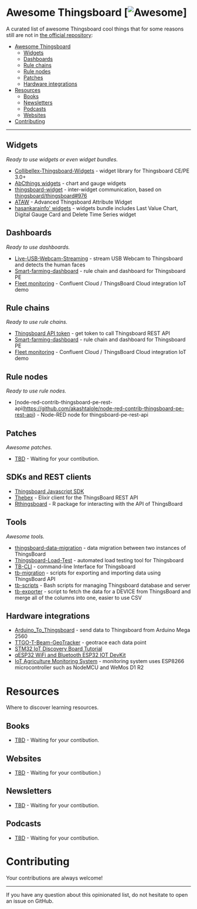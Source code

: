 # Awesome Thingsboard [![Awesome](https://cdn.rawgit.com/sindresorhus/awesome/d7305f38d29fed78fa85652e3a63e154dd8e8829/media/badge.svg)]

A curated list of awesome Thingsboard cool things that for some reasons still are not in [the official repository](https://github.com/thingsboard):

- [Awesome Thingsboard](#awesome-thingsboard)
    - [Widgets](#widgets)
    - [Dashboards](#dashboards)
    - [Rule chains](#rule-chains)
    - [Rule nodes](#rule-nodes)
    - [Patches](#patches)
    - [Hardware integrations](#hardware-integrations)
- [Resources](#resources)
    - [Books](#books)
    - [Newsletters](#newsletters)
    - [Podcasts](#podcasts)
    - [Websites](#websites)
- [Contributing](#contributing)

---

## Widgets

*Ready to use widgets or even widget bundles.*

* [Collibellex-Thingsboard-Widgets](https://github.com/rossmann-engineering/Collibellex-Thingsboard-Widgets) - widget library for Thingsboard CE/PE 3.0+
* [AbCthings widgets](https://github.com/AbCthings/thingsboard-widgets) - chart and gauge widgets
* [thingsboard-widget](https://github.com/caowm/thingsboard-widget) - inter-widget communication, based on [thingsboard/thingsboard#976](https://github.com/thingsboard/thingsboard/issues/976)
* [ATAW](https://github.com/SchweizerischeBundesbahnen/thingsboard-advanced-attribute-widget) - Advanced Thingsboard Attribute Widget
* [hasankarainfo' widgets](https://github.com/hasankarainfo/ThingsBoard) - widgets bundle includes Last Value Chart, Digital Gauge Card and Delete Time Series widget

## Dashboards

*Ready to use dashboards.*

* [Live-USB-Webcam-Streaming](https://github.com/shiyazt/Live-USB-Webcam-Streaming-on-ThingsBoard-IoT-Platform) - stream USB Webcam to Thingsboard and detects the human faces
* [Smart-farming-dashboard](https://github.com/arifulmrislam/Smart-farming-dashboard-with-ThingsBoard) - rule chain and dashboard for Thingsboard PE
* [Fleet monitoring](https://github.com/davetroiano/confluent-thingsboard) - Confluent Cloud / ThingsBoard Cloud integration IoT demo

## Rule chains

*Ready to use rule chains.*

* [Thingsboard API token](chain/tb_api_token) - get token to call Thingsboard REST API
* [Smart-farming-dashboard](https://github.com/arifulmrislam/Smart-farming-dashboard-with-ThingsBoard) - rule chain and dashboard for Thingsboard PE
* [Fleet monitoring](https://github.com/davetroiano/confluent-thingsboard) - Confluent Cloud / ThingsBoard Cloud integration IoT demo

## Rule nodes

*Ready to use rule nodes.*

* [node-red-contrib-thingsboard-pe-rest-api(https://github.com/akashtalole/node-red-contrib-thingsboard-pe-rest-api) - Node-RED node for thingsboard-pe-rest-api

## Patches

*Awesome patches.*

* [TBD](https://example.com/) - Waiting for your contibution.

## SDKs and REST clients
* [Thingsboard Javascript SDK](https://github.com/acte-technology/thingsboard-js-sdk)
* [Thebex](https://github.com/fvicent/thebex) - Elixir client for the ThingsBoard REST API
* [Rthingsboard](https://github.com/DDorch/Rthingsboard) - R package for interacting with the API of ThingsBoard

## Tools

*Awesome tools.*

* [thingsboard-data-migration](https://github.com/AbCthings/thingsboard-data-migration) - data migration between two instances of ThingsBoard
* [Thingsboard-Load-Test](https://github.com/wasslz/Thingsboard-Load-Test) - automated load testing tool for Thingsboard
* [TB-CLI](https://github.com/HassanMojab/tb-cli) - command-line Interface for Thingsboard
* [tb-migration](https://github.com/vo-team/tb-migration) - scripts for exporting and importing data using ThingsBoard API
* [tb-scripts](https://github.com/ICS-Energy-Team/tb-scripts) - Bash scripts for managing Thingsboard database and server
* [tb-exporter](https://github.com/oats-center/tb-exporter) - script to fetch the data for a DEVICE from ThingsBoard and merge all of the columns into one, easier to use CSV

## Hardware integrations

* [Arduino_To_Thingsboard](https://github.com/KudosAbhay/Arduino_To_Thingsboard) - send data to Thingsboard from Arduino Mega 2560
* [TTGO-T-Beam-GeoTracker](https://github.com/lemossilva/ThingsBoard-TTGO-T-Beam-GPSTracker-Telemetry) - geotrace each data point
* [STM32 IoT Discovery Board Tutorial](https://github.com/scottrev/STM32_ThingsBoardDemo)
* [qESP32 WiFi and Bluetooth ESP32 IOT DevKit](https://github.com/iotbotscom/qESP32_ThingsBoard)
* [IoT Agriculture Monitoring System](https://github.com/jxwleong/iot-agriculturue-monitoring-system) - monitoring system uses ESP8266 microcontroller such as NodeMCU and WeMos D1 R2

# Resources

Where to discover learning resources.

## Books

* [TBD](https://example.com/) - Waiting for your contibution.

## Websites

* [TBD](https://example.com/) - Waiting for your contibution.)

## Newsletters

* [TBD](https://example.com/) - Waiting for your contibution.

## Podcasts

* [TBD](https://example.com/) - Waiting for your contibution.

# Contributing

Your contributions are always welcome!

- - -

If you have any question about this opinionated list, do not hesitate to open an issue on GitHub.


